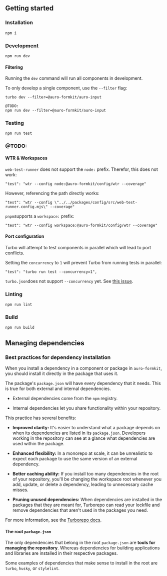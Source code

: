 ## Getting started

### Installation

```
npm i
```

### Development

```
npm run dev
```

#### Filtering

Running the `dev` command will run all components in development.

To only develop a single component, use the `--filter` flag:

```
turbo dev --filter=@auro-formkit/auro-input

@TODO:
npm run dev --filter=@auro-formkit/auro-input
```

### Testing

```
npm run test
```

### @TODO:

#### WTR & Workspaces

`web-test-runner` does not support the `node:` prefix. Therefor, this does not work:

```
"test": "wtr --config node:@auro-formkit/config/wtr --coverage"
```
However, referencing the path directly works:

```
"test": "wtr --config \"../../packages/config/src/web-test-runner.config.mjs\" --coverage"
```

`pnpm`supports a `workspace:` prefix:

```
"test": "wtr --config workspace:@auro-formkit/config/wtr --coverage"
```

#### Port configuration

Turbo will attempt to test components in parallel which will lead to port conflicts.

Setting the `concurrency` to `1` will prevent Turbo from running tests in parallel:

```
"test": "turbo run test --concurrency=1",
```

`turbo.json`does not support `--concurrency` yet. See [this issue](https://github.com/vercel/turborepo/discussions/7493).

### Linting

```
npm run lint
```

### Build

```
npm run build
```


## Managing dependencies

### Best practices for dependency installation

When you install a dependency in a component or package in `auro-formkit`, you should install it directly in the package that uses it. 

The package's `package.json` will have every dependency that it needs. This is true for both external and internal dependencies.

- External dependencies come from the `npm` registry.

- Internal dependencies let you share functionality within your repository.

This practice has several benefits:

- **Improved clarity:** It's easier to understand what a package depends on when its dependencies are listed in its `package.json`. Developers working in the repository can see at a glance what dependencies are used within the package.

- **Enhanced flexibility:** In a monorepo at scale, it can be unrealistic to expect each package to use the same version of an external dependency.

- **Better caching ability:** If you install too many dependencies in the root of your repository, you'll be changing the workspace root whenever you add, update, or delete a dependency, leading to unnecessary cache misses.

- **Pruning unused dependencies:** When dependencies are installed in the packages that they are meant for, Turborepo can read your lockfile and remove dependencies that aren't used in the packages you need.

For more information, see the [Turborepo docs](https://turbo.build/repo/docs/crafting-your-repository/managing-dependencies).

#### The root `package.json`

The only dependencies that belong in the root `package.json` are **tools for managing the repository**. 
Whereas dependencies for building applications and libraries are installed in their respective packages. 

Some examples of dependencies that make sense to install in the root are `turbo`, `husky`, or `stylelint`.